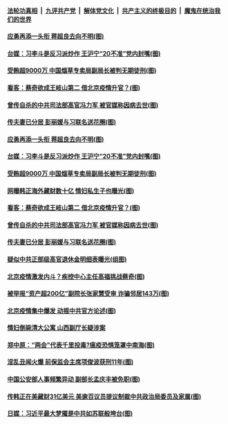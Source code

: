####  [法轮功真相](../../../../basic/blob/master/README.md?t=06192031) &nbsp;|&nbsp; [九评共产党](../../../../9ping.md/blob/master/README.md?t=06192031) &nbsp;|&nbsp; [解体党文化](../../../../jtdwh.md/blob/master/README.md?t=06192031)  &nbsp;|&nbsp; [共产主义的终极目的](../../../../gczydzjmd.md/blob/master/README.md?t=06192031) &nbsp;|&nbsp; [魔鬼在统治我们的世界](../../../../mgztzwmdsj.md/blob/master/README.md?t=06192031) 

#### [应勇再添一头衔 蒋超良去向不明(图)](../pages/p2/937041.md?t=06192031) 

#### [台媒：习李斗是反习派炒作 王沪宁“20不准”党内封嘴(图)](../pages/p2/937047.md?t=06192031) 

#### [受贿超9000万 中国烟草专卖局副局长被判无期徒刑(图)](../pages/p2/937009.md?t=06192031) 

#### [看客：蔡奇欲成王岐山第二 借北京疫情升官？(图)](../pages/p2/936962.md?t=06192031) 

#### [曾传自杀的中共司法部高官冯力军 被官媒称因病去世(图)](../pages/p2/936909.md?t=06192031) 

#### [传夫妻已分居 彭丽媛与习联名送花圈(图)](../pages/p2/936900.md?t=06192031) 

#### [应勇再添一头衔 蒋超良去向不明(图)](../pages/p2/937041.md?t=06192031) 

#### [台媒：习李斗是反习派炒作 王沪宁“20不准”党内封嘴(图)](../pages/p2/937047.md?t=06192031) 

#### [受贿超9000万 中国烟草专卖局副局长被判无期徒刑(图)](../pages/p2/937009.md?t=06192031) 

#### [网曝韩正海外藏财数十亿 情妇私生子也曝光(图)](../pages/p2/936952.md?t=06192031) 

#### [看客：蔡奇欲成王岐山第二 借北京疫情升官？(图)](../pages/p2/936962.md?t=06192031) 

#### [曾传自杀的中共司法部高官冯力军 被官媒称因病去世(图)](../pages/p2/936909.md?t=06192031) 

#### [传夫妻已分居 彭丽媛与习联名送花圈(图)](../pages/p2/936900.md?t=06192031) 

#### [疑似中共正部级高官退休金明细表曝光(组图)](../pages/p2/936630.md?t=06192031) 

#### [北京疫情激发内斗？疾控中心主任高福挑战蔡奇(图)](../pages/p2/936859.md?t=06192031) 

#### [被举报“资产超200亿”副院长张家慧受审 诈骗邻居143万(图)](../pages/p2/936837.md?t=06192031) 

#### [北京疫情集中爆发 动摇中共官方论述(图)](../pages/p2/936814.md?t=06192031) 

#### [情妇倒毙清大公寓 山西副厅长疑涉案](../pages/p2/936810.md?t=06192031) 

#### [郑中原：“两会”代表千里投毒?瘟疫恐惧笼罩中南海(图)](../pages/p2/936705.md?t=06192031) 



#### [淫乱丑闻火爆 前保监会主席项俊波获刑11年(图)](../pages/p2/936740.md?t=06192031) 

#### [中国公安部人事频繁异动 副部长孟庆丰被免职(图)](../pages/p2/936719.md?t=06192031) 


#### [传韩正在美藏财31亿美元 美逾百议员提议制裁中共政治局委员及家属(图)](../pages/p2/936692.md?t=06192031) 

#### [日媒：习近平最大梦魇是中共如苏联般垮台(图)](../pages/p2/936647.md?t=06192031) 

